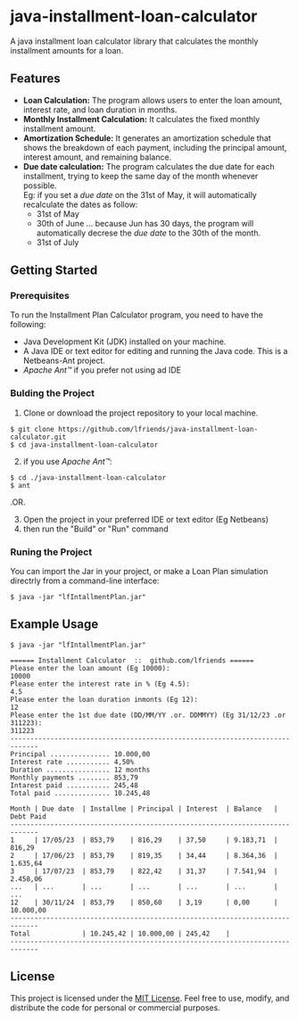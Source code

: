 # java-installment-loan-calculator
A java installment loan calculator library
that calculates the monthly installment amounts for a loan.


## Features

- **Loan Calculation:** The program allows users to enter the loan amount, interest rate, and loan duration in months.
- **Monthly Installment Calculation:** It calculates the fixed monthly installment amount.
- **Amortization Schedule:** It generates an amortization schedule that shows the breakdown of each payment, including the principal amount, interest amount, and remaining balance.
- **Due date calculation:** The program calculates the due date for each installment, trying to keep the same day of the month whenever possible. <br>Eg: if you set a *due date* on the 31st of May, it will automatically recalculate the dates as follow:
    - 31st of May
    - 30th of June ... because Jun has 30 days, the program will automatically decrese the *due date* to the 30th of the month.
    - 31st of July


## Getting Started

### Prerequisites

To run the Installment Plan Calculator program, you need to have the following:

- Java Development Kit (JDK) installed on your machine.
- A Java IDE or text editor for editing and running the Java code. This is a Netbeans-Ant project.
- *Apache Ant™* if you prefer not using ad IDE

### Bulding the Project

1. Clone or download the project repository to your local machine.
```shell
$ git clone https://github.com/lfriends/java-installment-loan-calculator.git
$ cd java-installment-loan-calculator
```
2. if you use *Apache Ant™*: 
```shell
$ cd ./java-installment-loan-calculator
$ ant
```
.OR.

3. Open the project in your preferred IDE or text editor (Eg Netbeans)
3. then run the "Build" or "Run" command


### Runing the Project

You can import the Jar in your project, or make a Loan Plan simulation directrly from a command-line interface:
```shell
$ java -jar "lfIntallmentPlan.jar"
```


## Example Usage

```shell
$ java -jar "lfIntallmentPlan.jar"

====== Installment Calculator  ::  github.com/lfriends ======
Please enter the loan amount (Eg 10000):
10000
Please enter the interest rate in % (Eg 4.5):
4.5
Please enter the loan duration inmonts (Eg 12):
12
Please enter the 1st due date (DD/MM/YY .or. DDMMYY) (Eg 31/12/23 .or 311223):
311223
-----------------------------------------------------------------------------
Principal ............... 10.000,00
Interest rate ........... 4,50%
Duration ................ 12 months
Monthly payments ........ 853,79
Intarest paid ........... 245,48
Total paid .............. 10.245,48

Month | Due date  | Installme | Principal | Interest  | Balance   | Debt Paid 
-----------------------------------------------------------------------------
1     | 17/05/23  | 853,79    | 816,29    | 37,50     | 9.183,71  | 816,29    
2     | 17/06/23  | 853,79    | 819,35    | 34,44     | 8.364,36  | 1.635,64  
3     | 17/07/23  | 853,79    | 822,42    | 31,37     | 7.541,94  | 2.458,06  
...   | ...       | ...       | ...       | ...       | ...       | ...       
12    | 30/11/24  | 853,79    | 850,60    | 3,19      | 0,00      | 10.000,00 
-----------------------------------------------------------------------------
Total             | 10.245,42 | 10.000,00 | 245,42    |                      
-----------------------------------------------------------------------------
```


## License

This project is licensed under the [MIT License](LICENSE). Feel free to use, modify, and distribute the code for personal or commercial purposes.

